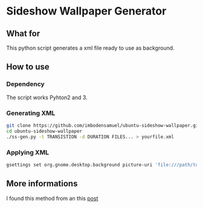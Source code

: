 # Sideshow Wallpaper Generator
## What for
This python script generates a xml file ready to use as background.
## How to use
### Dependency
The script works Pyhton2 and 3.
### Generating XML
```bash
git clone https://github.com/imbodensamuel/ubuntu-sideshow-wallpaper.git
cd ubuntu-sideshow-wallpaper
./ss-gen.py -t TRANSISTION -d DURATION FILES... > yourfile.xml
```
### Applying XML
```bash
gsettings set org.gnome.desktop.background picture-uri 'file:///path/to/file/yourfile.xml'
```
## More informations
I found this method from an this [post](http://ubuntuhandbook.org/index.php/2020/09/desktop-wallpaper-slideshow-ubuntu-20-04/)
